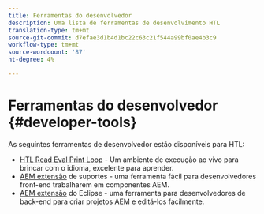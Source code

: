 ```yaml
---
title: Ferramentas do desenvolvedor
description: Uma lista de ferramentas de desenvolvimento HTL
translation-type: tm+mt
source-git-commit: d7efae3d1b4d1bc22c63c21f544a99bf0ae4b3c9
workflow-type: tm+mt
source-wordcount: '87'
ht-degree: 4%

---
```



# Ferramentas do desenvolvedor {#developer-tools}

As seguintes ferramentas de desenvolvedor estão disponíveis para HTL:

* [HTL Read Eval Print Loop](https://github.com/Adobe-Marketing-Cloud/aem-htl-repl)  - Um ambiente de execução ao vivo para brincar com o idioma, excelente para aprender.
* [AEM extensão](https://docs.adobe.com/content/help/en/experience-manager-65/developing/devtools/aem-brackets.html)  de suportes - uma ferramenta fácil para desenvolvedores front-end trabalharem em componentes AEM.
* [AEM extensão](https://docs.adobe.com/content/help/en/experience-manager-65/developing/devtools/aem-eclipse.html)  do Eclipse - uma ferramenta para desenvolvedores de back-end para criar projetos AEM e editá-los facilmente.
